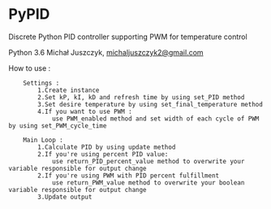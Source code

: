 # PyPID
Discrete Python PID controller supporting PWM for temperature control

Python 3.6
Michał Juszczyk, michaljuszczyk2@gmail.com


How to use :

        Settings :
            1.Create instance
            2.Set kP, kI, kD and refresh time by using set_PID method
            3.Set desire temperature by using set_final_temperature method
            4.If you want to use PWM :
                use PWM_enabled method and set width of each cycle of PWM by using set_PWM_cycle_time

        Main Loop :
            1.Calculate PID by using update method
            2.If you're using percent PID value:
                use return_PID_percent_value method to overwrite your variable responsible for output change
            2.If you're using PWM with PID percent fulfillment
                use return_PWM_value method to overwrite your boolean variable responsible for output change
            3.Update output
           

